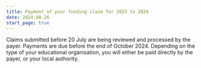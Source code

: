 ```yaml
---
title: Payment of your funding claim for 2023 to 2024
date: 2024-08-26
start_page: true
---
```


Claims submitted before 20 July are being reviewed and processed by the payer. Payments are due before the end of October 2024. Depending on the type of your educational organisation, you will either be paid directly by the payer, or your local authority.
